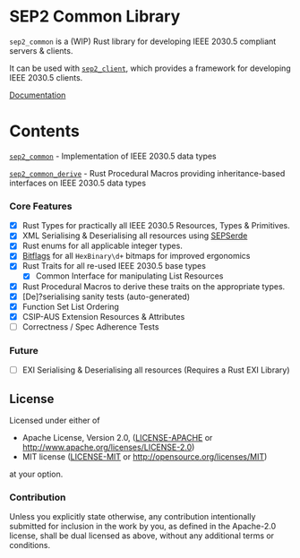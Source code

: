 # SEP2 Common Library

`sep2_common` is a (WIP) Rust library for developing IEEE 2030.5 compliant servers & clients.

It can be used with [`sep2_client`](https://github.com/ethanndickson/IEEE-2030.5-Client), which provides a framework for developing IEEE 2030.5 clients.

[Documentation](https://ethanndickson.github.io/sep2_client_docs/sep2_common/)

# Contents

[`sep2_common`](sep2_common) - Implementation of IEEE 2030.5 data types

[`sep2_common_derive`](sep2_common_derive) - Rust Procedural Macros providing inheritance-based interfaces on IEEE 2030.5 data types 


### Core Features
- [x] Rust Types for practically all IEEE 2030.5 Resources, Types & Primitives.
- [x] XML Serialising & Deserialising all resources using [SEPSerde](https://github.com/ethanndickson/yaserde)
- [x] Rust enums for all applicable integer types.
- [x] [Bitflags](https://github.dev/bitflags/bitflags) for all `HexBinary\d+` bitmaps for improved ergonomics
- [x] Rust Traits for all re-used IEEE 2030.5 base types
  - [x] Common Interface for manipulating List Resources
- [x] Rust Procedural Macros to derive these traits on the appropriate types. 
- [x] [De]?serialising sanity tests (auto-generated)
- [x] Function Set List Ordering
- [x] CSIP-AUS Extension Resources & Attributes
- [ ] Correctness / Spec Adherence Tests 
### Future
- [ ] EXI Serialising & Deserialising all resources (Requires a Rust EXI Library)

## License

Licensed under either of

 * Apache License, Version 2.0, ([LICENSE-APACHE](LICENSE-APACHE) or http://www.apache.org/licenses/LICENSE-2.0)
 * MIT license ([LICENSE-MIT](LICENSE-MIT) or http://opensource.org/licenses/MIT)

at your option.

### Contribution

Unless you explicitly state otherwise, any contribution intentionally
submitted for inclusion in the work by you, as defined in the Apache-2.0
license, shall be dual licensed as above, without any additional terms
or conditions.